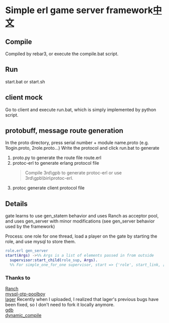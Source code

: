# Simple erl game server framework[中文](https://github.com/anonymou3/eserver/blob/master/README.zh-CN.md)

## Compile
Compiled by rebar3, or execute the compile.bat script.

## Run
start.bat or start.sh

## client mock
Go to client and execute run.bat, which is simply implemented by python script.

## protobuff, message route generation
In the proto directory, press serial number + module name.proto (e.g. 1login.proto, 2role.proto...) Write the protocol and click run.bat to generate
1. proto.py to generate the route file route.erl
2. protoc-erl to generate erlang protocol file
    > Compile 3rd\gpb to generate protoc-erl or use 3rd\gpb\bin\protoc-erl.
3. protoc generate client protocol file

## Details
gate learns to use gen_statem behavior and uses Ranch as acceptor pool, and uses gen_server with minor modifications (see gen_server behavior used by the framework)

Process: one role for one thread, load a player on the gate by starting the role, and use mysql to store them.

```erlang
role.erl gen_server
start(Args) ->%% Args is a list of elements passed in from outside
  supervisor:start_child(role_sup, Args).
  %% For simple_one_for_one supervisor, start => {'role', start_link, []}, apply(M,F,Args ++ []) call role:start_link(list_expanded), Module:init(list_expanded) will be called
```

### Thanks to
[Ranch](https://github.com/ninenines/ranch)  
[mysql-otp-poolboy](https://github.com/mysql-otp/mysql-otp-poolboy)  
[lager](https://github.com/erlang-lager/lager) Recently when I uploaded, I realized that lager's previous bugs have been fixed, so I don't need to fork it locally anymore.  
[gdb](https://github.com/tomas-abrahamsson/gpb)  
[dynamic_compile](https://github.com/jkvor/dynamic_compile)  
